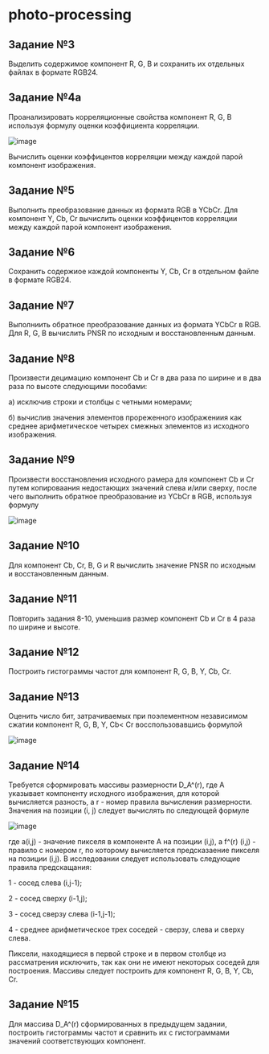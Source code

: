 # photo-processing

## Задание №3
Выделить содержимое компонент R, G, B и сохранить их  отдельных файлах в формате RGB24.

## Задание №4а
Проанализировать корреляционные свойства компонент R, G, B используя формулу оценки коэффициента корреляции.

![image](https://github.com/ShepZer/photo-processing/assets/82727746/0c6c4759-4937-467b-82b4-ba543d3c0461)

Вычислить оценки коэффицентов корреляции между каждой парой компонент изображения.

## Задание №5
Выполнить преобразование данных из формата RGB в YCbCr. Для компонент Y, Cb, Cr вычислить оценки коэффицентов корреляции между каждой парой компонент изображения.

## Задание №6
Сохранить содержиое каждой компоненты Y, Cb, Cr в отдельном файле в формате RGB24.

## Задание №7
Выполниить обратное преобразование данных из формата YCbCr в RGB. Для R, G, B вычислить PNSR по исходным и восстановленным данным.

## Задание №8   
Произвести децимацию компонент Cb и Cr в два раза по ширине и в два раза по высоте следующими пособами:

а) исключив строки и столбцы с четными номерами;

б) вычислив значения элементов прореженного изображениия как среднее арифметическое четырех смежных элементов из исходного изображения.

## Задание №9
Произвести восстановления исходного рамера для компонент Cb и Cr путем копироваания недостающих значений слева и/или сверху, после чего выполнить обратное преобразование из YCbCr в RGB, используя формулу 

![image](https://github.com/ShepZer/photo-processing/assets/82727746/0b1e1082-6af9-46af-b8fb-65ed28e0e297)

## Задание №10
Для компонент Cb, Cr, B, G и R вычислить значение PNSR по исходным и восстановленным данным.

## Задание №11 
Повторить задания 8-10, уменьшив размер компонент Cb и Cr в 4 раза по ширине и высоте.

## Задание №12
Построить гистограммы частот для компонент R, G, B, Y, Cb, Cr.

## Задание №13
Оценить число бит, затрачиваемых при поэлементном независимом сжатии компонент R, G, B, Y, Cb< Cr восспользовавшись формулой

![image](https://github.com/ShepZer/photo-processing/assets/82727746/7e0e4e41-d444-4bbd-a6b4-f8a82f5ea489)

## Задание №14
Требуется сформировать массивы размерности D_A^(r), где A указывает компоненту исходного изображения, для которой вычисляется разность, а r - номер правила вычисления размерности. Значения на позиции (i, j) следует вычислять по следующей формуле

![image](https://github.com/ShepZer/photo-processing/assets/82727746/fa219a50-72fb-4972-80a9-daff44de913e)

где a(i,j) - значение пикселя в компоненте A на позиции (i,j), а f^(r) (i,j) - правило с номером r, по которому вычисляется предсказаение пикселя на позиции (i,j). В исследовании следует использовать следующие правила предскащания:

  1 - сосед слева (i,j-1);
  
  2 - сосед сверху (i-1,j);
  
  3 - сосед сверзу слева (i-1,j-1);
  
  4 - среднее арифметическое трех соседей - сверзу, слева и сверху слева.
  
Пиксели, находящиеся в первой строке и в первом столбце из рассматрения исключить, так как они не имеют некоторых соседей для построения. Массивы следует построить для компонент R, G, B, Y, Cb, Cr.

## Задание №15
Для массива D_A^(r) сформированных в предыдущем задании, построить гистограммы частот и сравнить их с гистограммами значений соответствующих компонент.
